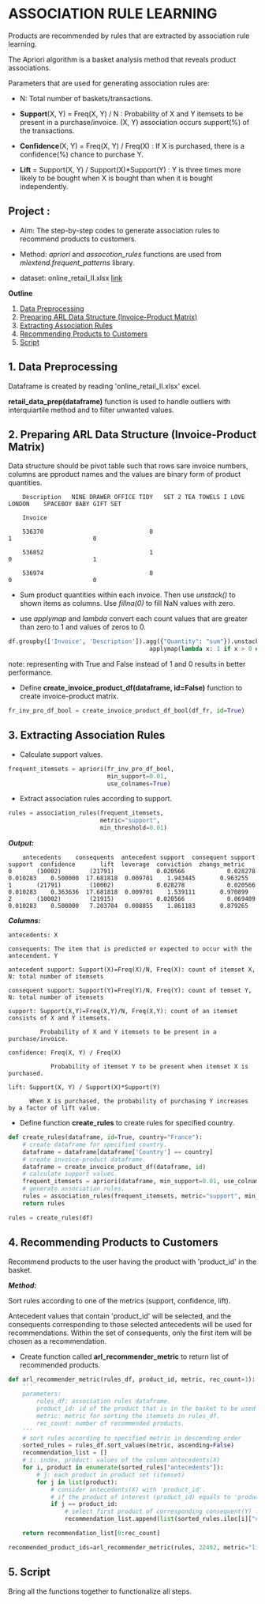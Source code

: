 
# ASSOCIATION RULE LEARNING

Products are recommended by rules that are extracted by association rule learning. 

The Apriori algorithm is a basket analysis method that reveals product associations.

Parameters that are used for generating association rules are:

- N: Total number of baskets/transactions.

- **Support**(X, Y) = Freq(X, Y) / N  : Probability of X and Y itemsets to be present in a purchase/invoice. (X, Y) association occurs support(%) of the transactions.

- **Confidence**(X, Y) =  Freq(X, Y) / Freq(X) : If X is purchased, there is a confidence(%) chance to purchase Y.

- **Lift** = Support(X, Y) / Support(X)*Support(Y) : Y is three times more likely to be bought when X is bought than when it is bought independently.

## Project :

- Aim: The step-by-step codes to generate association rules to recommend products to customers.

- Method: *apriori* and *assocotion_rules* functions are used from *mlextend.frequent_patterns* library. 

- dataset: online_retail_II.xlsx  [link](https://archive.ics.uci.edu/ml/datasets/Online+Retail+II)

**Outline**
1. [Data Preprocessing](#1-data-preprocessing)
2. [Preparing ARL Data Structure (Invoice-Product Matrix)](2-preparing-arl-data-structure-invoice-product-matrix)
3. [Extracting Association Rules](#3-extracting-association-rules)
4. [Recommending Products to Customers](#4-recommending-products-to-customers)
5. [Script](5-script)

## 1. Data Preprocessing

Dataframe is created by reading 'online_retail_II.xlsx' excel.

**retail_data_prep(dataframe)** function is used to handle outliers with interquiartile method and to filter unwanted values.

## 2. Preparing ARL Data Structure (Invoice-Product Matrix)

Data structure should be pivot table such that rows sare invoice numbers, columns are pproduct names and the values are binary form of product quantities.


        Description   NINE DRAWER OFFICE TIDY   SET 2 TEA TOWELS I LOVE LONDON    SPACEBOY BABY GIFT SET

        Invoice

        536370                              0                                 1                       0

        536852                              1                                 0                       1

        536974                              0                                 0                       0


- Sum product quantities within each invoice. Then use *unstack()* to shown items as columns. Use *fillna(0)* to fill NaN values with zero.

- use *applymap* and *lambda* convert each count values that are greater than zero to 1 and values of zeros to 0.

```python
df.groupby(['Invoice', 'Description']).agg({"Quantity": "sum"}).unstack().fillna(0). \
                                        applymap(lambda x: 1 if x > 0 else 0)
```

note: representing with True and False instead of 1 and 0 results in better performance.

- Define **create_invoice_product_df(dataframe, id=False)** function to create invoice-product matrix.

```python
fr_inv_pro_df_bool = create_invoice_product_df_bool(df_fr, id=True)
```

## 3. Extracting Association Rules

- Calculate support values.

```python
frequent_itemsets = apriori(fr_inv_pro_df_bool,
                            min_support=0.01,
                            use_colnames=True)
```

- Extract association rules according to support.

```python
rules = association_rules(frequent_itemsets,
                          metric="support",
                          min_threshold=0.01)
```

***Output:***
```
    antecedents    consequents  antecedent support  consequent support   support  confidence       lift  leverage  conviction  zhangs_metric
0       (10002)        (21791)            0.020566            0.028278  0.010283    0.500000  17.681818  0.009701    1.943445       0.963255
1       (21791)        (10002)            0.028278            0.020566  0.010283    0.363636  17.681818  0.009701    1.539111       0.970899
2       (10002)        (21915)            0.020566            0.069409  0.010283    0.500000   7.203704  0.008855    1.861183       0.879265
``` 

***Columns:***

    antecedents: X

    consequents: The item that is predicted or expected to occur with the antecendent. Y

    antecedent support: Support(X)=Freq(X)/N, Freq(X): count of itemset X, N: total number of itemsets

    consequent support: Support(Y)=Freq(Y)/N, Freq(Y): count of temset Y, N: total number of itemsets

    support: Support(X,Y)=Freq(X,Y)/N, Freq(X,Y): count of an itemset consists of X and Y itemsets.
           
             Probability of X and Y itemsets to be present in a purchase/invoice.

    confidence: Freq(X, Y) / Freq(X)
 
                Probability of itemset Y to be present when itemset X is purchased.

    lift: Support(X, Y) / Support(X)*Support(Y)

          When X is purchased, the probability of purchasing Y increases by a factor of lift value.

- Define function **create_rules** to create rules for specified country. 

```python
def create_rules(dataframe, id=True, country="France"):
    # create dataframe for specified country.
    dataframe = dataframe[dataframe['Country'] == country]
    # create invoice-product dataframe.
    dataframe = create_invoice_product_df(dataframe, id)
    # calculate support values.
    frequent_itemsets = apriori(dataframe, min_support=0.01, use_colnames=True)
    # generate associatian rules.
    rules = association_rules(frequent_itemsets, metric="support", min_threshold=0.01)
    return rules

rules = create_rules(df)
```

## 4. Recommending Products to Customers

Recommend products to the user having the product with 'product_id' in the basket.

***Method:***

Sort rules according to one of the metrics (support, confidence, lift).

Antecedent values that contain 'product_id' will be selected, and the consequents corresponding to those selected antecedents will be used for recommendations. Within the set of consequents, only the first item will be chosen as a recommendation.

- Create function called **arl_recommender_metric** to return list of recommended products.


```python
def arl_recommender_metric(rules_df, product_id, metric, rec_count=1):
    '''
    parameters:
        rules_df: association rules dataframe.
        product_id: id of the product that is in the basket to be used for recommendations.
        metric: metric for sorting the itemsets in rules_df.
        rec_count: number of recommended products.
    '''
    # sort rules according to specified metric in descending order
    sorted_rules = rules_df.sort_values(metric, ascending=False)
    recommendation_list = []
    # i: index, product: values of the column antecedents(X)
    for i, product in enumerate(sorted_rules["antecedents"]):
        # j: each product in product set (itemset)
        for j in list(product):
            # consider antecedents(X) with 'product_id'.
            # if the product of interest (product_id) equals to 'product' from an antecedent(X)
            if j == product_id:
                # select first product of corresponding consequent(Y) for product_id in the antecedent of an index i
                recommendation_list.append(list(sorted_rules.iloc[i]["consequents"])[0])

    return recommendation_list[0:rec_count]

recommended_product_ids=arl_recommender_metric(rules, 22492, metric="lift", rec_count=3)
```

## 5. Script

Bring all the functions together to functionalize all steps.
